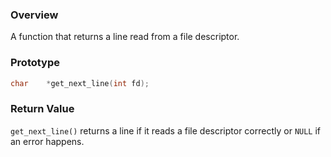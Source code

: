 ### Overview
A function that returns a line read from a file descriptor.

### Prototype
```c
char	*get_next_line(int fd);
```

### Return Value
`get_next_line()` returns a line if it reads a file descriptor correctly or `NULL` if an error happens.
